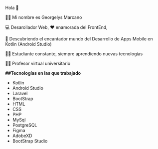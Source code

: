 Hola 👋

🙋‍♀️ Mi nombre es Georgelys Marcano 

💻 Desarollador Web, ❤️ enamorada del FrontEnd, 

📱 Descubriendo el encantador mundo del Desarrollo de Apps Mobile en Kotlin (Android Studio)

👩‍🎓 Estudiante constante, siempre aprendiendo nuevas tecnologías 

👩‍🏫 Profesor virtual universitario

**##Tecnologías en las que trabajado**

- Kotlin
- Android Studio
- Laravel
- BootStrap
- HTML
- CSS
- PHP
- MySql
- PostgreSQL
- Figma
- AdobeXD
- BootStrap Studio


<!--
**GMarcanoB/GMarcanoB** is a ✨ _special_ ✨ repository because its `README.md` (this file) appears on your GitHub profile.

Here are some ideas to get you started:

- 🔭 I’m currently working on ...
- 🌱 I’m currently learning ...
- 👯 I’m looking to collaborate on ...
- 🤔 I’m looking for help with ...
- 💬 Ask me about ...
- 📫 How to reach me: ...
- 😄 Pronouns: ...
- ⚡ Fun fact: ...
-->

